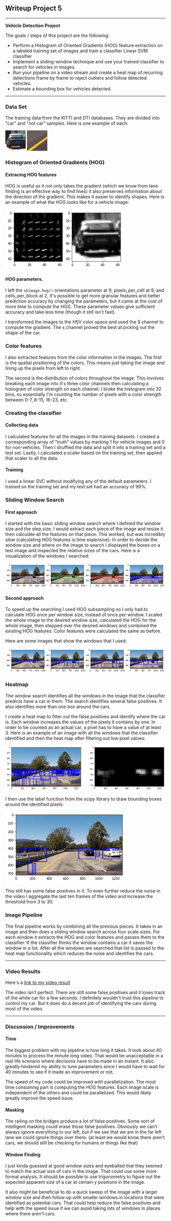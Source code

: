 ## Writeup Project 5

---

**Vehicle Detection Project**

The goals / steps of this project are the following:

* Perform a Histogram of Oriented Gradients (HOG) feature extraction on a labeled training set of images and train a classifier Linear SVM classifier
* Implement a sliding-window technique and use your trained classifier to search for vehicles in images.
* Run your pipeline on a video stream and create a heat map of recurring detections frame by frame to reject outliers and follow detected vehicles.
* Estimate a bounding box for vehicles detected.

[//]: # (Image References)
[vehicleExample]: ./examples/1.png
[notvehicleExample]: ./examples/extra202.png
[hogImage]: ./output_images/hogImage.png
[firstWindowVisualize]: ./output_images/firstWindowVisualize.png
[secondWindowVisualize]: ./output_images/secondWindowVisualize.png
[boxesAndHeatMap]: ./output_images/boxesAndHeatMap.png
[labeledCars]: ./output_images/labeledCars.png

---

### Data Set

The training data from the KITTI and DTI databases. They are divided into "car" and "not car" samples. Here is one example of each:

![vehicle][vehicleExample]
![not vehicle][notvehicleExample]

### Histogram of Oriented Gradients (HOG)

#### Extracing HOG features

HOG is useful as it not only takes the gradient (which we know from lane finding is an effective way to find lines) it also preserves information about the direction of the gradient. This makes it easier to identify shapes. Here is an example of what the HOG looks like for a vehicle image:

![HOG example][hogImage]


#### HOG parameters.

I left the `skimage.hog()` orientations parameter at 9, pixels_per_cell at 9, and cells_per_block at 2. It's possible to get more granular features and better prediction accuracy by changing the parameters, but it came at the cost of more time to compute the HOG. These parameter values give sufficient accuracy and take less time (though it still isn't fast).

I transformed the images to the HSV color space and used the S channel to compute the gradient. The s channel proved the best at picking out the shape of the car.

### Color features

I also extracted features from the color information in the images. The first is the spatial positioning of the colors. This means just taking the image and lining up the pixels from left to right.

The second is the distribution of colors throughout the image. This involves breaking each image into it's three color channels then calculating a histogram of color strength on each channel. I broke the histogram into 32 bins, so essentially I'm counting the number of pixels with a color strength between 0-7, 8-15, 16-23, etc.

### Creating the classifier

#### Collecting data

I calculated features for all the images in the training datasets. I created a corresponding array of "truth" values by marking 1 for vehicle images and 0 for non-vehicles. Then I shuffled the data and split it into a training set and a test set. Lastly, I calculated a scaler based on the training set, then applied that scaler to all the data.

#### Training

I used a linear SVC without modifying any of the default parameters. I trained on the training set and my test set had an accuracy of 99%.

### Sliding Window Search

#### First approach

I started with the basic sliding window search where I defined the window size and the step size. I would extract each piece of the image and resize it then calculate all the features on that piece. This worked, but was incredibly slow (calculating HOG features is time expensive). In order to decide the window size and where on the image to search I displayed the boxes on a test image and inspected the relative sizes of the cars. Here is a visualization of the windows I searched:

![Visualization of windows][firstWindowVisualize]

#### Second approach

To speed up the searching I used HOG subsampling so I only had to calculate HOG once per window size, instead of once per window. I scaled the whole image to the desired window size, calculated the HOG for the whole image, then stepped over the desired windows and combined the existing HOG features. Color features were calculated the same as before.

Here are some images that show the windows that I used:

![Visualization of windows][secondWindowVisualize]

### Heatmap

The window search identifies all the windows in the image that the classifier predicts have a car in them. The search identifies several false positives. It also identifies more than one box around the cars.

I create a heat map to filter out the false positives and identify where the car is. Each window increases the values of the pixels it contains by one. In order to be counted as an actual car, a pixel has to have a value of at least 3. Here is an example of an image with all the windows that the classifier identified and then the heat map after filtering out low pixel values:

![car image with boxes][boxesAndHeatMap]

I then use the label function from the scipy library to draw bounding boxes around the identified pixels:

![car image with just car boxes][labeledCars]

This still has some false positives in it. To even further reduce the noise in the video I aggregate the last ten frames of the video and increase the threshold from 3 to 30.


### Image Pipeline

The final pipeline works by combining all the previous pieces. It takes in an image and then does a sliding window search across four scale sizes. For each window it extracts the HOG and color features and passes them to the classifier. If the classifier thinks the window contains a car it saves the window in a list. After all the windows are searched that list is passed to the heat map functionality which reduces the noise and identifies the cars.

---

### Video Results

Here's a [link to my video result](./output_images/project_video.mp4)

The video isn't perfect. There are still some false positives and it loses track of the white car for a few seconds. I definitely wouldn't trust this pipeline to control my car. But it does do a decent job of identifying the cars during most of the video.

---

### Discussion / Improvements

#### Time

The biggest problem with my pipeline is how long it takes. It took about 40 minutes to process the minute long video. That would be unacceptable in a real life scenario where decisions have to be made in an instant. It also greatly hindered my ability to tune parameters since I would have to wait for 40 minutes to see if it made an improvement or not.

The speed of my code could be improved with parallelization. The most time consuming part is computing the HOG features. Each image scale is independent of the others and could be parallelized. This would likely greatly improve the speed issue.

#### Masking

The railing on the bridges produce a lot of false positives. Some sort of intelligent masking could erase those false positives. Obviously we can't always ignore everything to our left, but if we see that we are in the far left lane we could ignore things over there. (at least we would know there aren't cars, we should still be checking for humans or things like that)

#### Window Finding

I just kinda guessed at good window sizes and eyeballed that they seemed to match the actual size of cars in the image. That could use some more formal analysis. It should be possible to use trigonometry to figure out the expected apparent size of a car at certain y positions in the image.

It also might be beneficial to do a quick sweep of the image with a larger window size and then follow up with smaller windows in locations that were identified as potential cars. That could help reduce the false positives and help with the speed issue if we can avoid taking lots of windows in places where there aren't cars.